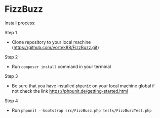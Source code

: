 # FizzBuzz

Install process:

Step 1
 - Clone repository to your local machine (https://github.com/yortek88/FizzBuzz.git)

Step 2
 - Run `composer install` command in your terminal

Step 3 
 - Be sure that you have installed `phpunit` on your local machine global
 if not check the link https://phpunit.de/getting-started.html      

Step 4 
 - Run `phpunit --bootstrap src/FizzBuzz.php tests/FizzBuzzTest.php`
 
   